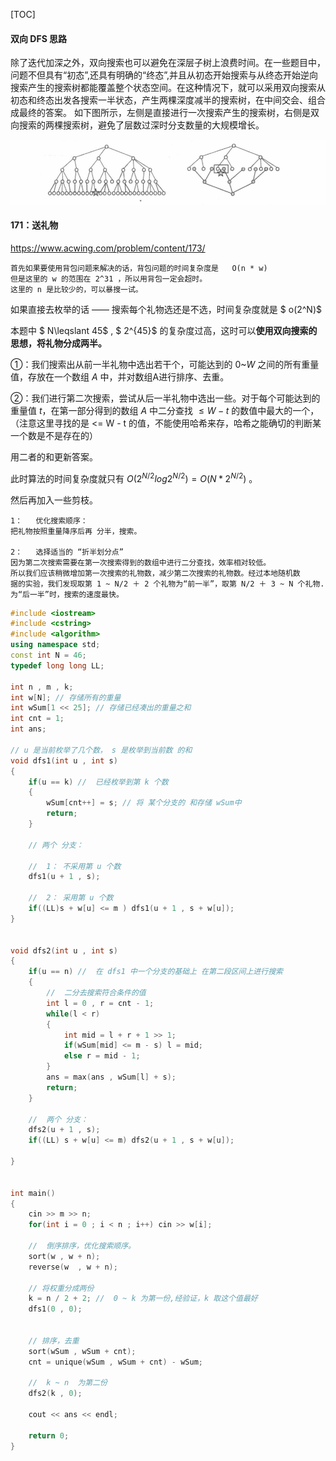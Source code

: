 [TOC]

#### 双向 DFS 思路

除了迭代加深之外，双向搜索也可以避免在深层子树上浪费时间。在一些题目中，问题不但具有“初态”,还具有明确的“终态”,并且从初态开始搜索与从终态开始逆向搜索产生的搜索树都能覆盖整个状态空间。在这种情况下，就可以采用双向搜索从初态和终态出发各搜索一半状态，产生两棵深度减半的搜索树，在中间交会、组合成最终的答案。
	如下图所示，左侧是直接进行一次搜索产生的搜索树，右侧是双向搜索的两棵搜索树，避免了层数过深时分支数量的大规模增长。

![](image/Double_DFS.png)

#### 171：送礼物

https://www.acwing.com/problem/content/173/

```
首先如果要使用背包问题来解决的话，背包问题的时间复杂度是   O(n * w) 
但是这里的 w 的范围在 2^31 ，所以用背包一定会超时。
这里的 n 是比较少的，可以暴搜一试。
```

如果直接去枚举的话 —— 搜索每个礼物选还是不选，时间复杂度就是 $ o(2^N)$  

本题中 $ N\leqslant 45$ ,  $ 2^{45}$ 的复杂度过高，这时可以**使用双向搜索的思想，将礼物分成两半。**



①：我们搜索出从前一半礼物中选出若干个，可能达到的 $0$~$W$ 之间的所有重量值，存放在一个数组 $A$ 中，并对数组A进行排序、去重。

②：我们进行第二次搜索，尝试从后一半礼物中选出一些。对于每个可能达到的重量值 $t$，在第一部分得到的数组 $A$ 中二分查找 $\leqslant W - t$ 的数值中最大的一个，（注意这里寻找的是 <= W - t 的值，不能使用哈希来存，哈希之能确切的判断某一个数是不是存在的）

用二者的和更新答案。

此时算法的时间复杂度就只有   $O(2^{N/2}log2^{N/2}) = O(N * 2^{N/2})$ 。

然后再加入一些剪枝。

```
1：   优化搜索顺序：
把礼物按照重量降序后再 分半，搜索。

2：   选择适当的 “折半划分点”
因为第二次搜索需要在第一次搜索得到的数组中进行二分查找，效率相对较低。
所以我们应该稍微增加第一次搜索的礼物数，减少第二次搜索的礼物数。经过本地随机数
据的实验，我们发现取第 1 ~ N/2 ＋ 2 个礼物为“前一半”，取第 N/2 ＋ 3 ~ N 个礼物.
为“后一半”时，搜索的速度最快。
```



```c++
#include <iostream>
#include <cstring>
#include <algorithm>
using namespace std;
const int N = 46;
typedef long long LL;

int n , m , k;
int w[N]; // 存储所有的重量
int wSum[1 << 25]; // 存储已经凑出的重量之和
int cnt = 1;
int ans;

// u 是当前枚举了几个数， s 是枚举到当前数 的和
void dfs1(int u , int s)
{
    if(u == k) //  已经枚举到第 k 个数
    {
        wSum[cnt++] = s; // 将 某个分支的 和存储 wSum中
        return;
    }
    
    // 两个 分支：
    
    //  1： 不采用第 u 个数
    dfs1(u + 1 , s);
    
    //  2： 采用第 u 个数
    if((LL)s + w[u] <= m ) dfs1(u + 1 , s + w[u]);
}


void dfs2(int u , int s)
{
    if(u == n) //  在 dfs1 中一个分支的基础上 在第二段区间上进行搜索
    {
        //  二分去搜索符合条件的值
        int l = 0 , r = cnt - 1;
        while(l < r)
        {
            int mid = l + r + 1 >> 1;
            if(wSum[mid] <= m - s) l = mid;
            else r = mid - 1;
        }
        ans = max(ans , wSum[l] + s);
        return;
    }
    
    //  两个 分支：
    dfs2(u + 1 , s);
    if((LL) s + w[u] <= m) dfs2(u + 1 , s + w[u]);
    
}


int main()
{
    cin >> m >> n;
    for(int i = 0 ; i < n ; i++) cin >> w[i];
    
    //  倒序排序，优化搜索顺序。
    sort(w , w + n);
    reverse(w  , w + n);
    
    // 将权重分成两份
    k = n / 2 + 2; //  0 ~ k 为第一份,经验证，k 取这个值最好
    dfs1(0 , 0);
    
    
    // 排序，去重
    sort(wSum , wSum + cnt);
    cnt = unique(wSum , wSum + cnt) - wSum;
    
    //  k ~ n  为第二份
    dfs2(k , 0);
    
    cout << ans << endl;
    
    return 0;
}
```













